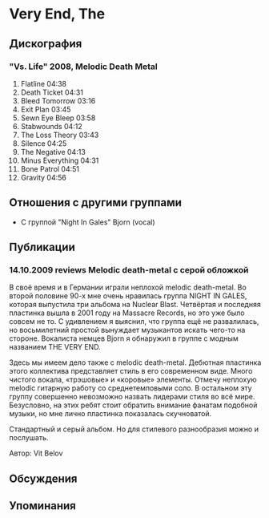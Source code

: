 # Very End, The



## Дискография

### "Vs. Life" 2008, Melodic Death Metal

1. Flatline 04:38  
2. Death Ticket 04:31  
3. Bleed Tomorrow 03:16  
4. Exit Plan 03:45  
5. Sewn Eye Bleep 03:58  
6. Stabwounds 04:12  
7. The Loss Theory 03:43  
8. Silence 04:25  
9. The Negative 04:13  
10. Minus Everything 04:31  
11. Bone Patrol 04:51  
12. Gravity 04:56 


## Отношения с другими группами

* C группой "Night In Gales" Bjorn (vocal)

## Публикации

### 14.10.2009 reviews Melodic death-metal с серой обложкой

<P>В своё время и в Германии играли неплохой melodic death-metal. Во второй половине 90-х мне очень нравилась группа NIGHT IN GALES, которая выпустила три альбома на Nuclear Blast. Четвёртая и последняя пластинка вышла в 2001 году на Massacre Records, но это уже было совсем не то. С удивлением я выяснил, что группа ещё не развалилась, но восьмилетний простой вынуждает музыкантов искать чего-то на стороне. Вокалиста немцев Bjorn я обнаружил в группе с модным названием THE VERY END.</P>
<P>Здесь мы имеем дело также с melodic death-metal. Дебютная пластинка этого коллектива представляет стиль в его современном виде. Много чистого вокала, «трэшовые» и «коровые» элементы. Отмечу неплохую melodic гитарную работу со среднетемповыми соло. В остальном эту группу совершенно невозможно назвать лидерами стиля во всё мире. Безусловно, на этих ребят стоит обратить внимание фанатам подобной музыки, но мне лично пластинка показалась скучноватой.</P>
<P>Стандартный и серый альбом. Но для стилевого разнообразия можно и послушать.</P>
Автор: Vit Belov


## Обсуждения


## Упоминания

